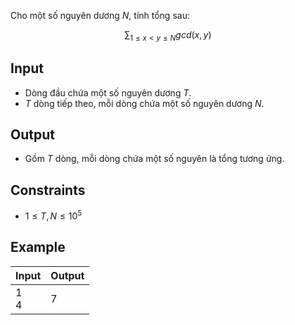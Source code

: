 <!-- https://vn.spoj.com/problems/GCDSUM/ -->

Cho một số nguyên dương $N$, tính tổng sau:

$$\sum_{1\le x< y\le N} gcd(x, y)$$

## Input

- Dòng đầu chứa một số nguyên dương $T$.
- $T$ dòng tiếp theo, mỗi dòng chứa một số nguyên dương $N$.

## Output

- Gồm $T$ dòng, mỗi dòng chứa một số nguyên là tổng tương ứng.

## Constraints

- $1 \le T, N \le 10^5$

## Example

| Input  | Output |
| ------ | ------ |
| 1<br>4 | 7      |